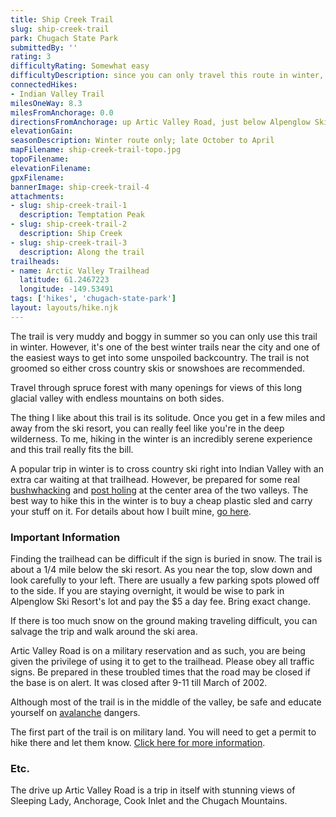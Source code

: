 ```yaml
---
title: Ship Creek Trail
slug: ship-creek-trail
park: Chugach State Park
submittedBy: ''
rating: 3
difficultyRating: Somewhat easy
difficultyDescription: since you can only travel this route in winter, the difficulty depends on trail conditions and your knowledge of snow travel. Otherwise, the trail is easy with little elevation gain.
connectedHikes:
- Indian Valley Trail
milesOneWay: 8.3
milesFromAnchorage: 0.0
directionsFromAnchorage: up Artic Valley Road, just below Alpenglow Ski Resort
elevationGain: 
seasonDescription: Winter route only; late October to April
mapFilename: ship-creek-trail-topo.jpg
topoFilename: 
elevationFilename: 
gpxFilename: 
bannerImage: ship-creek-trail-4
attachments:
- slug: ship-creek-trail-1
  description: Temptation Peak
- slug: ship-creek-trail-2
  description: Ship Creek
- slug: ship-creek-trail-3
  description: Along the trail
trailheads:
- name: Arctic Valley Trailhead
  latitude: 61.2467223
  longitude: -149.53491
tags: ['hikes', 'chugach-state-park']
layout: layouts/hike.njk
---
```

The trail is very muddy and boggy in summer so you can only use this trail in winter. However, it's one of the best winter trails near the city and one of the easiest ways to get into some unspoiled backcountry. The trail is not groomed so either cross country skis or snowshoes are recommended. 

Travel through spruce forest with many openings for views of this long glacial valley with endless mountains on both sides.

The thing I like about this trail is its solitude. Once you get in a few miles and away from the ski resort, you can really feel like you're in the deep wilderness. To me, hiking in the winter is an incredibly serene experience and this trail really fits the bill.

A popular trip in winter is to cross country ski right into Indian Valley with an extra car waiting at that trailhead. However, be prepared for some real [bushwhacking](http://alaskahikesearch.com/education/#bushwhacking) and [post holing](http://alaskahikesearch.com/education/#post-holing) at the center area of the two valleys. The best way to hike this in the winter is to buy a cheap plastic sled and carry your stuff on it. For details about how I built mine, [go here](http://alaskahikesearch.com/education/how-to-build-a-sled-for-winter-hiking/ "How to Build a Sled for Winter Hiking").

### Important Information

Finding the trailhead can be difficult if the sign is buried in snow. The trail is about a 1/4 mile below the ski resort. As you near the top, slow down and look carefully to your left. There are usually a few parking spots plowed off to the side. If you are staying overnight, it would be wise to park in Alpenglow Ski Resort's lot and pay the $5 a day fee. Bring exact change. 

If there is too much snow on the ground making traveling difficult, you can salvage the trip and walk around the ski area.

Artic Valley Road is on a military reservation and as such, you are being given the privilege of using it to get to the trailhead. Please obey all traffic signs. Be prepared in these troubled times that the road may be closed if the base is on alert. It was closed after 9-11 till March of 2002.

Although most of the trail is in the middle of the valley, be safe and educate yourself on [avalanche](http://alaskahikesearch.com/education/#avalanche) dangers.

The first part of the trail is on military land. You will need to get a permit to hike there and let them know. [Click here for more information](http://alaskahikesearch.com/education/#military-land).

### Etc.

The drive up Artic Valley Road is a trip in itself with stunning views of Sleeping Lady, Anchorage, Cook Inlet and the Chugach Mountains.